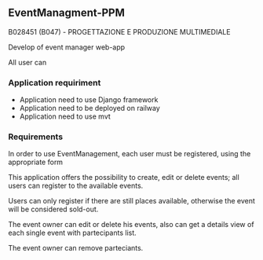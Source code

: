 ## EventManagment-PPM
B028451 (B047) - PROGETTAZIONE E PRODUZIONE MULTIMEDIALE

Develop of event manager web-app

All user can
### Application requiriment
- Application need to use Django framework
- Application need to be deployed on railway
- Application need to use mvt

### Requirements
In order to use EventManagement, each user must be registered, using the appropriate form

This application offers the possibility to create, edit or delete events; all users can register to the available events.

Users can only register if there are still places available, otherwise the event will be considered sold-out.

The event owner can edit or delete his events, also can get a details view of each single event with partecipants list.

The event owner can remove parteciants.
